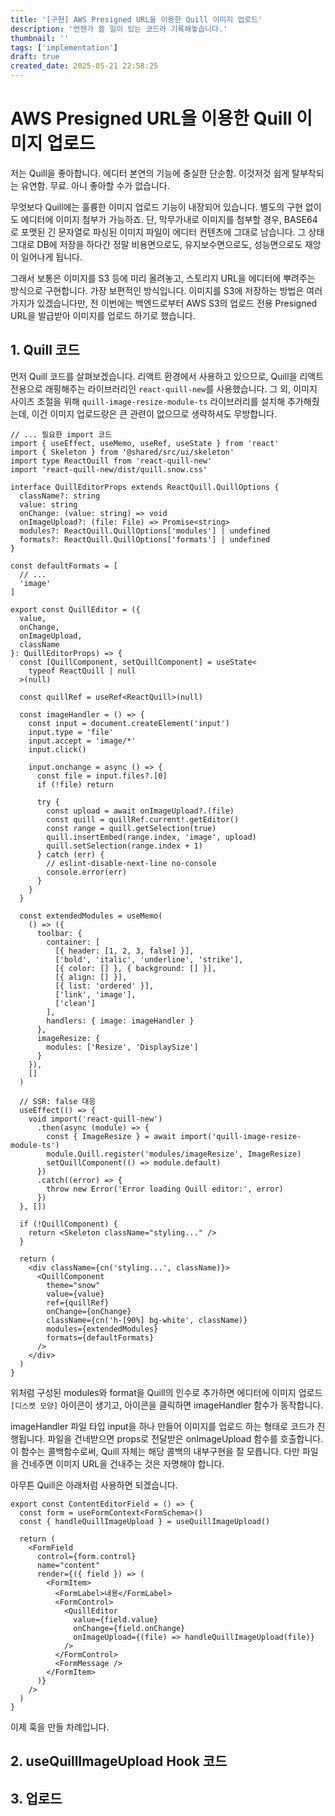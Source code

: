 ```yaml
---
title: '[구현] AWS Presigned URL을 이용한 Quill 이미지 업로드'
description: '언젠가 쓸 일이 있는 코드라 기록해놓습니다.'
thumbnail: ''
tags: ['implementation']
draft: true
created_date: 2025-05-21 22:58:25
---
```


# AWS Presigned URL을 이용한 Quill 이미지 업로드

저는 Quill을 좋아합니다. 에디터 본연의 기능에 충실한 단순함. 이것저것 쉽게 탈부착되는 유연함. 무료. 아니 좋아할 수가 없습니다.

무엇보다 Quill에는 훌륭한 이미지 업로드 기능이 내장되어 있습니다. 별도의 구현 없이도 에디터에 이미지 첨부가 가능하죠. 단, 막무가내로 이미지를 첨부할 경우, BASE64로 포맷된 긴 문자열로 파싱된 이미지 파일이 에디터 컨텐츠에 그대로 남습니다. 그 상태 그대로 DB에 저장을 하다간 정말 비용면으로도, 유지보수면으로도, 성능면으로도 재앙이 일어나게 됩니다.

그래서 보통은 이미지를 S3 등에 미리 올려놓고, 스토리지 URL을 에디터에 뿌려주는 방식으로 구현합니다. 가장 보편적인 방식입니다.
이미지를 S3에 저장하는 방법은 여러가지가 있겠습니다만, 전 이번에는 백엔드로부터 AWS S3의 업로드 전용 Presigned URL을 발급받아 이미지를 업로드 하기로 했습니다.

## 1. Quill 코드

먼저 Quill 코드를 살펴보겠습니다.
리액트 환경에서 사용하고 있으므로, Quill을 리액트 전용으로 래핑해주는 라이브러리인 `react-quill-new`를 사용했습니다.
그 외, 이미지 사이즈 조절을 위해 `quill-image-resize-module-ts` 라이브러리를 설치해 추가해줬는데, 이건 이미지 업로드랑은 큰 관련이 없으므로 생략하셔도 무방합니다.

```tsx
// ... 필요한 import 코드
import { useEffect, useMemo, useRef, useState } from 'react'
import { Skeleton } from '@shared/src/ui/skeleton'
import type ReactQuill from 'react-quill-new'
import 'react-quill-new/dist/quill.snow.css'

interface QuillEditorProps extends ReactQuill.QuillOptions {
  className?: string
  value: string
  onChange: (value: string) => void
  onImageUpload?: (file: File) => Promise<string>
  modules?: ReactQuill.QuillOptions['modules'] | undefined
  formats?: ReactQuill.QuillOptions['formats'] | undefined
}

const defaultFormats = [
  // ...
  'image'
]

export const QuillEditor = ({
  value,
  onChange,
  onImageUpload,
  className
}: QuillEditorProps) => {
  const [QuillComponent, setQuillComponent] = useState<
    typeof ReactQuill | null
  >(null)

  const quillRef = useRef<ReactQuill>(null)

  const imageHandler = () => {
    const input = document.createElement('input')
    input.type = 'file'
    input.accept = 'image/*'
    input.click()

    input.onchange = async () => {
      const file = input.files?.[0]
      if (!file) return

      try {
        const upload = await onImageUpload?.(file)
        const quill = quillRef.current!.getEditor()
        const range = quill.getSelection(true)
        quill.insertEmbed(range.index, 'image', upload)
        quill.setSelection(range.index + 1)
      } catch (err) {
        // eslint-disable-next-line no-console
        console.error(err)
      }
    }
  }

  const extendedModules = useMemo(
    () => ({
      toolbar: {
        container: [
          [{ header: [1, 2, 3, false] }],
          ['bold', 'italic', 'underline', 'strike'],
          [{ color: [] }, { background: [] }],
          [{ align: [] }],
          [{ list: 'ordered' }],
          ['link', 'image'],
          ['clean']
        ],
        handlers: { image: imageHandler }
      },
      imageResize: {
        modules: ['Resize', 'DisplaySize']
      }
    }),
    []
  )

  // SSR: false 대응
  useEffect(() => {
    void import('react-quill-new')
      .then(async (module) => {
        const { ImageResize } = await import('quill-image-resize-module-ts')
        module.Quill.register('modules/imageResize', ImageResize)
        setQuillComponent(() => module.default)
      })
      .catch((error) => {
        throw new Error('Error loading Quill editor:', error)
      })
  }, [])

  if (!QuillComponent) {
    return <Skeleton className="styling..." />
  }

  return (
    <div className={cn('styling...', className)}>
      <QuillComponent
        theme="snow"
        value={value}
        ref={quillRef}
        onChange={onChange}
        className={cn('h-[90%] bg-white', className)}
        modules={extendedModules}
        formats={defaultFormats}
      />
    </div>
  )
}
```

위처럼 구성된 modules와 format을 Quill의 인수로 추가하면 에디터에 이미지 업로드 `[디스켓 모양]` 아이콘이 생기고, 아이콘을 클릭하면 imageHandler 함수가 동작합니다.

imageHandler 파일 타입 input을 하나 만들어 이미지를 업로드 하는 형태로 코드가 진행됩니다. 파일을 건네받으면 props로 전달받은 onImageUpload 함수를 호출합니다. 이 함수는 콜백함수로써, Quill 자체는 해당 콜백의 내부구현을 잘 모릅니다. 다만 파일을 건네주면 이미지 URL을 건내주는 것은 자명해야 합니다.

아무튼 Quill은 아래처럼 사용하면 되겠습니다.

```tsx
export const ContentEditorField = () => {
  const form = useFormContext<FormSchema>()
  const { handleQuillImageUpload } = useQuillImageUpload()

  return (
    <FormField
      control={form.control}
      name="content"
      render={({ field }) => (
        <FormItem>
          <FormLabel>내용</FormLabel>
          <FormControl>
            <QuillEditor
              value={field.value}
              onChange={field.onChange}
              onImageUpload={(file) => handleQuillImageUpload(file)}
            />
          </FormControl>
          <FormMessage />
        </FormItem>
      )}
    />
  )
}
```

이제 훅을 만들 차례입니다.

## 2. useQuillImageUpload Hook 코드

## 3. 업로드
